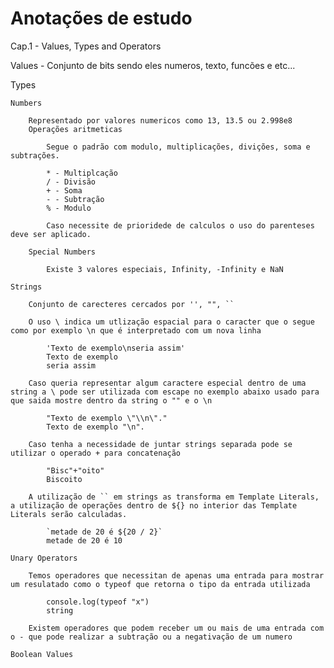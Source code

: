 # Anotações de estudo

Cap.1 - Values, Types and Operators

Values - Conjunto de bits sendo eles numeros, texto, funcões e etc...

Types

    Numbers

        Representado por valores numericos como 13, 13.5 ou 2.998e8
        Operações aritmeticas

            Segue o padrão com modulo, multiplicações, divições, soma e subtrações.
            
            * - Multiplcação
            / - Divisão
            + - Soma
            - - Subtração
            % - Modulo
            
            Caso necessite de prioridede de calculos o uso do parenteses deve ser aplicado.
        
        Special Numbers
            
            Existe 3 valores especiais, Infinity, -Infinity e NaN
    
    Strings
        
        Conjunto de carecteres cercados por '', "", ``
        
        O uso \ indica um utlização espacial para o caracter que o segue como por exemplo \n que é interpretado com um nova linha
            
            'Texto de exemplo\nseria assim'
            Texto de exemplo
            seria assim
        
        Caso queria representar algum caractere especial dentro de uma string a \ pode ser utilizada com escape no exemplo abaixo usado para que saida mostre dentro da string o "" e o \n
            
            "Texto de exemplo \"\\n\"."
            Texto de exemplo "\n".
        
        Caso tenha a necessidade de juntar strings separada pode se utilizar o operado + para concatenação
           
            "Bisc"+"oito"
            Biscoito
        
        A utilização de `` em strings as transforma em Template Literals, a utilização de operações dentro de ${} no interior das Template Literals serão calculadas.
            
            `metade de 20 é ${20 / 2}`
            metade de 20 é 10
    
    Unary Operators
        
        Temos operadores que necessitan de apenas uma entrada para mostrar um resulatado como o typeof que retorna o tipo da entrada utilizada
            
            console.log(typeof "x")
            string
        
        Existem operadores que podem receber um ou mais de uma entrada com o - que pode realizar a subtração ou a negativação de um numero
    
    Boolean Values

        

